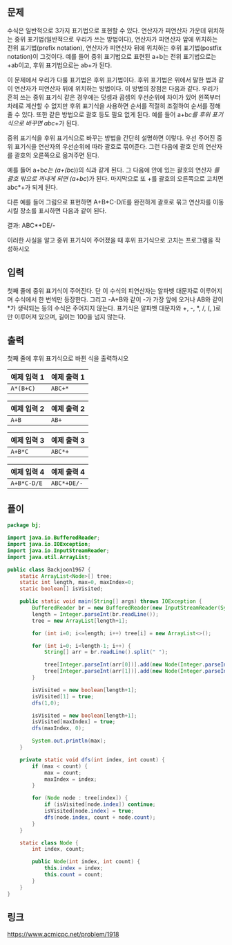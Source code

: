 ## 문제
수식은 일반적으로 3가지 표기법으로 표현할 수 있다. 연산자가 피연산자 가운데 위치하는 중위 표기법(일반적으로 우리가 쓰는 방법이다), 연산자가 피연산자 앞에 위치하는 전위 표기법(prefix notation), 연산자가 피연산자 뒤에 위치하는 후위 표기법(postfix notation)이 그것이다. 예를 들어 중위 표기법으로 표현된 a+b는 전위 표기법으로는 +ab이고, 후위 표기법으로는 ab+가 된다.

이 문제에서 우리가 다룰 표기법은 후위 표기법이다. 후위 표기법은 위에서 말한 법과 같이 연산자가 피연산자 뒤에 위치하는 방법이다. 이 방법의 장점은 다음과 같다. 우리가 흔히 쓰는 중위 표기식 같은 경우에는 덧셈과 곱셈의 우선순위에 차이가 있어 왼쪽부터 차례로 계산할 수 없지만 후위 표기식을 사용하면 순서를 적절히 조절하여 순서를 정해줄 수 있다. 또한 같은 방법으로 괄호 등도 필요 없게 된다. 예를 들어 a+b*c를 후위 표기식으로 바꾸면 abc*+가 된다.

중위 표기식을 후위 표기식으로 바꾸는 방법을 간단히 설명하면 이렇다. 우선 주어진 중위 표기식을 연산자의 우선순위에 따라 괄호로 묶어준다. 그런 다음에 괄호 안의 연산자를 괄호의 오른쪽으로 옮겨주면 된다.

예를 들어 a+b*c는 (a+(b*c))의 식과 같게 된다. 그 다음에 안에 있는 괄호의 연산자 *를 괄호 밖으로 꺼내게 되면 (a+bc*)가 된다. 마지막으로 또 +를 괄호의 오른쪽으로 고치면 abc*+가 되게 된다.

다른 예를 들어 그림으로 표현하면 A+B*C-D/E를 완전하게 괄호로 묶고 연산자를 이동시킬 장소를 표시하면 다음과 같이 된다.



결과: ABC*+DE/-

이러한 사실을 알고 중위 표기식이 주어졌을 때 후위 표기식으로 고치는 프로그램을 작성하시오

## 입력
첫째 줄에 중위 표기식이 주어진다. 단 이 수식의 피연산자는 알파벳 대문자로 이루어지며 수식에서 한 번씩만 등장한다. 그리고 -A+B와 같이 -가 가장 앞에 오거나 AB와 같이 *가 생략되는 등의 수식은 주어지지 않는다. 표기식은 알파벳 대문자와 +, -, *, /, (, )로만 이루어져 있으며, 길이는 100을 넘지 않는다. 

## 출력
첫째 줄에 후위 표기식으로 바뀐 식을 출력하시오

| 예제 입력 1 | 예제 출력 1 |
|-----------|-----------|
|`A*(B+C)`  | `ABC+*`   |

| 예제 입력 2 | 예제 출력 2 |
|-----------|-----------|
|`A+B`      | `AB+`     |

| 예제 입력 3 | 예제 출력 3 |
|-----------|-----------|
|`A+B*C`    |`ABC*+`    |

| 예제 입력 4 | 예제 출력 4 |
|-----------|-----------|
|`A+B*C-D/E`|`ABC*+DE/-`|

## 플이
```java
package bj;

import java.io.BufferedReader;
import java.io.IOException;
import java.io.InputStreamReader;
import java.util.ArrayList;

public class Backjoon1967 {
	static ArrayList<Node>[] tree;
	static int length, max=0, maxIndex=0;
	static boolean[] isVisited;

	public static void main(String[] args) throws IOException {
		BufferedReader br = new BufferedReader(new InputStreamReader(System.in));
		length = Integer.parseInt(br.readLine());
		tree = new ArrayList[length+1];

		for (int i=0; i<=length; i++) tree[i] = new ArrayList<>();

		for (int i=0; i<length-1; i++) {
			String[] arr = br.readLine().split(" ");

			tree[Integer.parseInt(arr[0])].add(new Node(Integer.parseInt(arr[1]), Integer.parseInt(arr[2])));
			tree[Integer.parseInt(arr[1])].add(new Node(Integer.parseInt(arr[0]), Integer.parseInt(arr[2])));
		}

		isVisited = new boolean[length+1];
		isVisited[1] = true;
		dfs(1,0);

		isVisited = new boolean[length+1];
		isVisited[maxIndex] = true;
		dfs(maxIndex, 0);

		System.out.println(max);
	}

	private static void dfs(int index, int count) {
		if (max < count) {
			max = count;
			maxIndex = index;
		}

		for (Node node : tree[index]) {
			if (isVisited[node.index]) continue;
			isVisited[node.index] = true;
			dfs(node.index, count + node.count);
		}
	}

	static class Node {
		int index, count;

		public Node(int index, int count) {
			this.index = index;
			this.count = count;
		}
	}
}
```

## 링크
https://www.acmicpc.net/problem/1918

